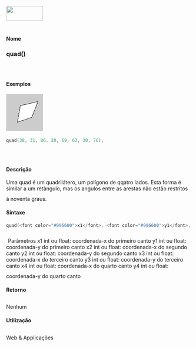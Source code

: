 <img height="40" src="../images/1pix.gif" width="100"/>
<img height="1" src="../images/1pix.gif" width="20"/>
<img height="1" src="../images/1pix.gif" width="555"/>

#### Nome
### quad()
<img height="25" src="../images/1pix.gif" width="1"/>

#### Exemplos
<img border="0" height="100" src="media/quad_.gif" width="100"/>

```pde
quad(38, 31, 86, 20, 69, 63, 30, 76); 

```
<img height="25" src="../images/1pix.gif" width="1"/>

#### Descrição
Uma quad é um quadrilátero, um
polígono de qqatro lados. Esta forma é similar a um
retângulo, mas os angulos entre as arestas não
estão restritos à noventa graus.
<img height="25" src="../images/1pix.gif" width="1"/>

#### Sintaxe
```pde
quad(<font color="#996600">x1</font>, <font color="#996600">y1</font>, <font color="#996600">x2</font>, <font color="#996600">y2</font>, <font color="#996600">x3</font>, <font color="#996600">y3</font>, <font color="#996600">x4</font>, <font color="#996600">y4</font>);

```
<img height="25" src="../images/1pix.gif" width="1"/>
Parâmetros
x1
int ou float: coordenada-x do primeiro canto
y1
int ou float: coordenada-y do primeiro canto
x2
int ou float: coordenada-x do segundo canto
y2
int ou float: coordenada-y do segundo canto
x3
int ou float: coordenada-x do terceiro canto
y3
int ou float: coordenada-y do terceiro canto
x4
int ou float: coordenada-x do quarto canto
y4
int ou float: coordenada-y do quarto canto
<img height="25" src="../images/1pix.gif" width="1"/>

#### Retorno

	
Nenhum
<img height="25" src="../images/1pix.gif" width="1"/>

#### Utilização

	
Web & Applicações
<img height="25" src="../images/1pix.gif" width="1"/>
